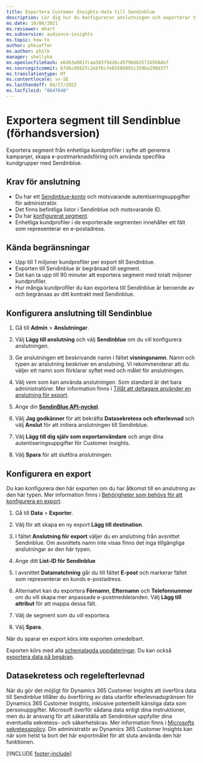 ```yaml
---
title: Exportera Customer Insights-data till Sendinblue
description: Lär dig hur du konfigurerar anslutningen och exporterar till Sendinblue.
ms.date: 10/08/2021
ms.reviewer: mhart
ms.subservice: audience-insights
ms.topic: how-to
author: phkieffer
ms.author: philk
manager: shellyha
ms.openlocfilehash: e6d63e0017caa50379426cd5f9b663571b568de7
ms.sourcegitcommit: b7dbcd5627c2ebfbcfe65589991c159ba290d377
ms.translationtype: HT
ms.contentlocale: sv-SE
ms.lasthandoff: 04/27/2022
ms.locfileid: "8647640"
---
```

# <a name="export-segments-to-sendinblue-preview"></a>Exportera segment till Sendinblue (förhandsversion)

Exportera segment från enhetliga kundprofiler i syfte att generera kampanjer, skapa e-postmarknadsföring och använda specifika kundgrupper med Sendinblue.

## <a name="prerequisites-for-connection"></a>Krav för anslutning

-   Du har ett [Sendinblue-konto](https://www.sendinblue.com/) och motsvarande autentiseringsuppgifter för administratör.
-   Det finns befintliga listor i Sendinblue och motsvarande ID.
-   Du har [konfigurerat segment](segments.md).
-   Enhetliga kundprofiler i de exporterade segmenten innehåller ett fält som representerar en e-postadress.

## <a name="known-limitations"></a>Kända begränsningar

- Upp till 1 miljoner kundprofiler per export till Sendinblue.
- Exporten till Sendinblue är begränsad till segment.
- Det kan ta upp till 90 minuter att exportera segment med totalt miljoner kundprofiler. 
- Hur många kundprofiler du kan exportera till Sendinblue är beroende av och begränsas av ditt kontrakt med Sendinblue.

## <a name="set-up-connection-to-sendinblue"></a>Konfigurera anslutning till Sendinblue

1. Gå till **Admin** > **Anslutningar**.

1. Välj **Lägg till anslutning** och välj **Sendinblue** om du vill konfigurera anslutningen.

1. Ge anslutningen ett beskrivande namn i fältet **visningsnamn**. Namn och typen av anslutning beskriver en anslutning. Vi rekommenderar att du väljer ett namn som förklarar syftet med och målet för anslutningen.

1. Välj vem som kan använda anslutningen. Som standard är det bara administratörer. Mer information finns i [Tillåt att deltagare använder en anslutning för export](connections.md#allow-contributors-to-use-a-connection-for-exports).

1. Ange din **[SendinBlue API-nyckel](https://developers.sendinblue.com/docs/getting-started#:~:text=Get%20your%20API%20key&text=You%20can%20create%20one%20from,your%20settings%20This%20API%20key)**.

1. Välj **Jag godkänner** för att bekräfta **Datasekretess och efterlevnad** och välj **Anslut** för att initiera anslutningen till Sendinblue.

1. Välj **Lägg till dig själv som exportanvändare** och ange dina autentiseringsuppgifter för Customer Insights.

1. Välj **Spara** för att slutföra anslutningen.

## <a name="configure-an-export"></a>Konfigurera en export

Du kan konfigurera den här exporten om du har åtkomst till en anslutning av den här typen. Mer information finns i [Behörigheter som behövs för att konfigurera en export](export-destinations.md#set-up-a-new-export).

1. Gå till **Data** > **Exporter**.

1. Välj för att skapa en ny export **Lägg till destination**.

1. I fältet **Anslutning för export** väljer du en anslutning från avsnittet Sendinblue. Om avsnittets namn inte visas finns det inga tillgängliga anslutningar av den här typen.

1. Ange ditt **List-ID för Sendinblue** 

1. I avsnittet **Datamatchning** går du till fältet **E-post** och markerar fältet som representerar en kunds e-postadress. 

1. Alternativt kan du exportera **Förnamn**, **Efternamn** och **Telefonnummer** om du vill skapa mer anpassade e-postmeddelanden. Välj **Lägg till attribut** för att mappa dessa fält.

1. Välj de segment som du vill exportera. 

1. Välj **Spara**.

När du sparar en export körs inte exporten omedelbart.

Exporten körs med alla [schemalagda uppdateringar](system.md#schedule-tab). Du kan också [exportera data på begäran](export-destinations.md#run-exports-on-demand). 


## <a name="data-privacy-and-compliance"></a>Datasekretess och regelefterlevnad

När du gör det möjligt för Dynamics 365 Customer Insights att överföra data till Sendinblue tillåter du överföring av data utanför efterlevnadsgränsen för Dynamics 365 Customer Insights, inklusive potentiellt känsliga data som personuppgifter. Microsoft överför sådana data enligt dina instruktioner, men du är ansvarig för att säkerställa att Sendinblue uppfyller dina eventuella sekretess- och säkerhetskrav. Mer information finns i [Microsofts sekretesspolicy](https://go.microsoft.com/fwlink/?linkid=396732).
Din administratör av Dynamics 365 Customer Insights kan när som helst ta bort det här exportmålet för att sluta använda den här funktionen.


[!INCLUDE [footer-include](includes/footer-banner.md)]
